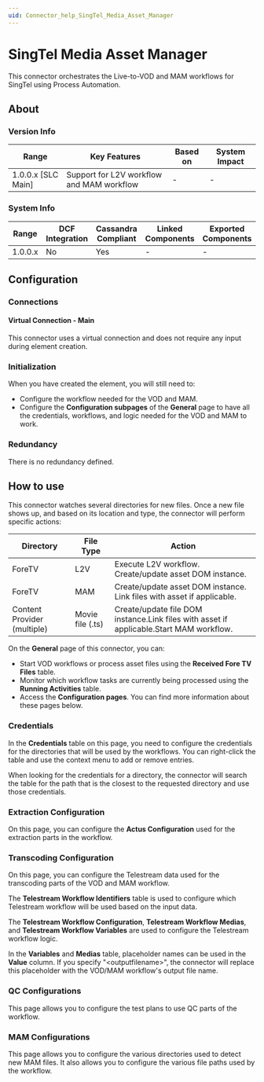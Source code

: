 ```yaml
---
uid: Connector_help_SingTel_Media_Asset_Manager
---
```


# SingTel Media Asset Manager

This connector orchestrates the Live-to-VOD and MAM workflows for SingTel using Process Automation.

## About

### Version Info

| **Range**            | **Key Features**                          | **Based on** | **System Impact** |
|----------------------|-------------------------------------------|--------------|-------------------|
| 1.0.0.x \[SLC Main\] | Support for L2V workflow and MAM workflow | \-           | \-                |

### System Info

| **Range** | **DCF Integration** | **Cassandra Compliant** | **Linked Components** | **Exported Components** |
|-----------|---------------------|-------------------------|-----------------------|-------------------------|
| 1.0.0.x   | No                  | Yes                     | \-                    | \-                      |

## Configuration

### Connections

#### Virtual Connection - Main

This connector uses a virtual connection and does not require any input during element creation.

### Initialization

When you have created the element, you will still need to:

- Configure the workflow needed for the VOD and MAM.
- Configure the **Configuration subpages** of the **General** page to have all the credentials, workflows, and logic needed for the VOD and MAM to work.

### Redundancy

There is no redundancy defined.

## How to use

This connector watches several directories for new files. Once a new file shows up, and based on its location and type, the connector will perform specific actions:

| **Directory**               | **File Type**    | **Action**                                                                              |
|-----------------------------|------------------|-----------------------------------------------------------------------------------------|
| ForeTV                      | L2V              | Execute L2V workflow. Create/update asset DOM instance.                                 |
| ForeTV                      | MAM              | Create/update asset DOM instance. Link files with asset if applicable.                  |
| Content Provider (multiple) | Movie file (.ts) | Create/update file DOM instance.Link files with asset if applicable.Start MAM workflow. |

On the **General** page of this connector, you can:

- Start VOD workflows or process asset files using the **Received Fore TV Files** table.
- Monitor which workflow tasks are currently being processed using the **Running Activities** table.
- Access the **Configuration pages**. You can find more information about these pages below.

### Credentials

In the **Credentials** table on this page, you need to configure the credentials for the directories that will be used by the workflows. You can right-click the table and use the context menu to add or remove entries.

When looking for the credentials for a directory, the connector will search the table for the path that is the closest to the requested directory and use those credentials.

### Extraction Configuration

On this page, you can configure the **Actus Configuration** used for the extraction parts in the workflow.

### Transcoding Configuration

On this page, you can configure the Telestream data used for the transcoding parts of the VOD and MAM workflow.

The **Telestream Workflow Identifiers** table is used to configure which Telestream workflow will be used based on the input data.

The **Telestream Workflow Configuration**, **Telestream Workflow Medias**, and **Telestream Workflow Variables** are used to configure the Telestream workflow logic.

In the **Variables** and **Medias** table, placeholder names can be used in the **Value** column. If you specify "\<outputfilename\>", the connector will replace this placeholder with the VOD/MAM workflow's output file name.

### QC Configurations

This page allows you to configure the test plans to use QC parts of the workflow.

### MAM Configurations

This page allows you to configure the various directories used to detect new MAM files. It also allows you to configure the various file paths used by the workflow.
